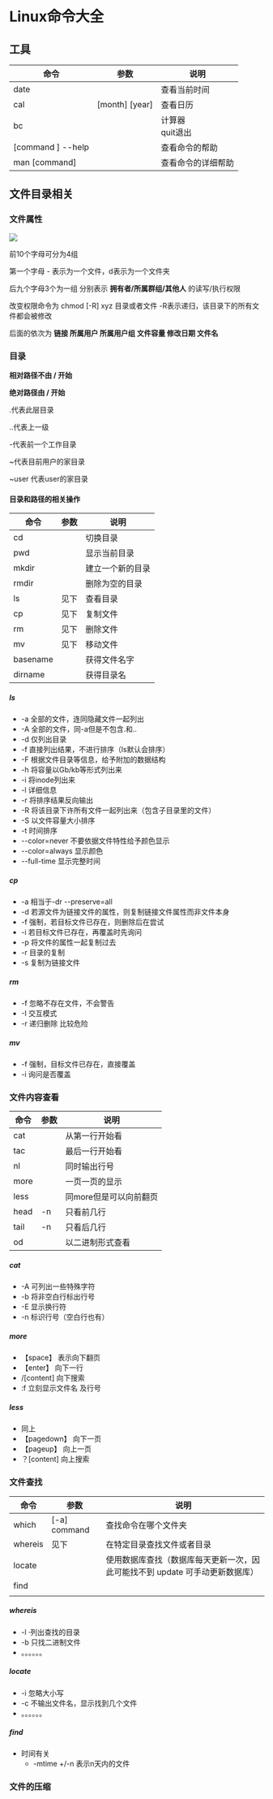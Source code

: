 # Linux命令大全

## 工具

| 命令              | 参数           | 说明                     |
| ----------------- | -------------- | ------------------------ |
| date              |                | 查看当前时间             |
| cal               | [month] [year] | 查看日历                 |
| bc                |                | 计算器<br />quit退出     |
| [command ] --help |                | 查看命令的帮助           |
| man [command]     |                | 查看命令的详细帮助<br /> |

## 文件目录相关

### 文件属性

[![](https://pic.imgdb.cn/item/6146d59f2ab3f51d917cee89.jpg)](https://pic.imgdb.cn/item/6146d59f2ab3f51d917cee89.jpg)

前10个字母可分为4组

第一个字母 - 表示为一个文件，d表示为一个文件夹

后九个字母3个为一组 分别表示 **拥有者/所属群组/其他人** 的读写/执行权限

改变权限命令为 chmod [-R]  xyz 目录或者文件 -R表示递归，该目录下的所有文件都会被修改

后面的依次为 **链接 所属用户 所属用户组 文件容量 修改日期 文件名**

### 目录

**相对路径不由 / 开始**

**绝对路径由 / 开始**

.代表此层目录

..代表上一级

-代表前一个工作目录

~代表目前用户的家目录

~user 代表user的家目录

#### 目录和路径的相关操作

| 命令     | 参数 | 说明             |
| -------- | ---- | ---------------- |
| cd       |      | 切换目录         |
| pwd      |      | 显示当前目录     |
| mkdir    |      | 建立一个新的目录 |
| rmdir    |      | 删除为空的目录   |
| ls       | 见下 | 查看目录         |
| cp       | 见下 | 复制文件         |
| rm       | 见下 | 删除文件         |
| mv       | 见下 | 移动文件         |
| basename |      | 获得文件名字     |
| dirname  |      | 获得目录名       |

##### ls 

- -a  全部的文件，连同隐藏文件一起列出
- -A  全部的文件，同-a但是不包含.和..
- -d  仅列出目录
- -f  直接列出结果，不进行排序（ls默认会排序）
- -F  根据文件目录等信息，给予附加的数据结构
- -h  将容量以Gb/kb等形式列出来
- -i  将inode列出来
- -l  详细信息
- -r  将排序结果反向输出
- -R  将该目录下许所有文件一起列出来（包含子目录里的文件）
- -S  以文件容量大小排序
- -t  时间排序
- --color=never  不要依据文件特性给予颜色显示
- --color=always 显示颜色
- --full-time 显示完整时间

##### cp

- -a  相当于-dr --preserve=all
- -d 若源文件为链接文件的属性，则复制链接文件属性而非文件本身
- -f  强制，若目标文件已存在，则删除后在尝试
- -i  若目标文件已存在，再覆盖时先询问
- -p  将文件的属性一起复制过去
- -r  目录的复制
- -s  复制为链接文件

##### rm

- -f  忽略不存在文件，不会警告
- -I  交互模式
- -r  递归删除 比较危险

##### mv

- -f  强制，目标文件已存在，直接覆盖
- -i  询问是否覆盖

### 文件内容查看

| 命令 | 参数 | 说明                   |
| ---- | ---- | ---------------------- |
| cat  |      | 从第一行开始看         |
| tac  |      | 最后一行开始看         |
| nl   |      | 同时输出行号           |
| more |      | 一页一页的显示         |
| less |      | 同more但是可以向前翻页 |
| head | -n   | 只看前几行             |
| tail | -n   | 只看后几行             |
| od   |      | 以二进制形式查看       |

##### cat

- -A  可列出一些特殊字符
- -b 将非空白行标出行号
- -E  显示换行符
- -n 标识行号（空白行也有）

##### more

- 【space】 表示向下翻页
- 【enter】  向下一行
- /[content]  向下搜索
- :f  立刻显示文件名 及行号

##### less

- 同上
- 【pagedown】 向下一页
- 【pageup】  向上一页
- ？[content]  向上搜索

### 文件查找

| 命令    | 参数         | 说明                                                         |
| ------- | ------------ | ------------------------------------------------------------ |
| which   | [-a] command | 查找命令在哪个文件夹                                         |
| whereis | 见下         | 在特定目录查找文件或者目录                                   |
| locate  |              | 使用数据库查找（数据库每天更新一次，因此可能找不到 update 可手动更新数据库） |
| find    |              |                                                              |
|         |              |                                                              |

##### whereis

- -l ·列出查找的目录
- -b  只找二进制文件
- 。。。。。。

##### locate

- -i  忽略大小写
- -c  不输出文件名，显示找到几个文件
- 。。。。。。

##### find

- 时间有关
  - -mtime   +/-n  表示n天内的文件

### 文件的压缩

